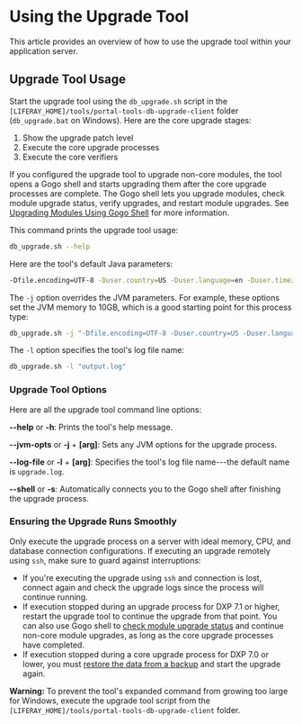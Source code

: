 # Using the Upgrade Tool

This article provides an overview of how to use the upgrade tool within your application server.

## Upgrade Tool Usage

Start the upgrade tool using the `db_upgrade.sh` script in the `[LIFERAY_HOME]/tools/portal-tools-db-upgrade-client` folder (`db_upgrade.bat` on Windows). Here are the core upgrade stages:

1. Show the upgrade patch level
1. Execute the core upgrade processes
1. Execute the core verifiers

If you configured the upgrade tool to upgrade non-core modules, the tool opens a Gogo shell and starts upgrading them after the core upgrade processes are complete. The Gogo shell lets you upgrade modules, check module upgrade status, verify upgrades, and restart module upgrades. See [Upgrading Modules Using Gogo Shell](./09-upgrading-modules-using-gogo-shell.md) for more information.

This command prints the upgrade tool usage:

```bash
db_upgrade.sh --help
```

Here are the tool's default Java parameters:

```bash
-Dfile.encoding=UTF-8 -Duser.country=US -Duser.language=en -Duser.timezone=GMT -Xmx2048m
```

The `-j` option overrides the JVM parameters. For example, these options set the
JVM memory to 10GB, which is a good starting point for this process type:

```bash
db_upgrade.sh -j "-Dfile.encoding=UTF-8 -Duser.country=US -Duser.language=en -Duser.timezone=GMT -Xmx10240m"
```

The `-l` option specifies the tool's log file name: 

```bash
db_upgrade.sh -l "output.log"
```

### Upgrade Tool Options

Here are all the upgrade tool command line options:

**--help** or **-h**: Prints the tool's help message.

**--jvm-opts** or **-j** + **[arg]**: Sets any JVM options for the upgrade
process.

**--log-file** or **-l** + **[arg]**: Specifies the tool's log file name---the
default name is `upgrade.log`.

**--shell** or **-s**: Automatically connects you to the Gogo shell after
finishing the upgrade process.

### Ensuring the Upgrade Runs Smoothly

Only execute the upgrade process on a server with ideal memory, CPU, and database connection configurations. If executing an upgrade remotely using `ssh`, make sure to guard against interruptions:

* If you're executing the upgrade using `ssh` and connection is lost, connect again and check the upgrade logs since the process will continue running.
* If execution stopped during an upgrade process for DXP 7.1 or higher, restart the upgrade tool to continue the upgrade from that point. You can also use Gogo shell to [check module upgrade status](./09-upgrading-modules-using-gogo-shell.md#checking-upgrade-status) and continue non-core module upgrades, as long as the core upgrade processes have completed.
* If execution stopped during a core upgrade process for DXP 7.0 or lower, you must [restore the data from a backup](https://help.liferay.com/hc/en-us/articles/360029124271-Backing-up-a-Liferay-DXP-Installation) and start the upgrade again.

**Warning:** To prevent the tool's expanded command from growing too large for Windows, execute the upgrade tool script from the `[LIFERAY_HOME]/tools/portal-tools-db-upgrade-client` folder.

<!-- additional information -->
